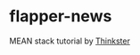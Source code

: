 flapper-news
============

MEAN stack tutorial by [Thinkster](https://thinkster.io/angulartutorial/mean-stack-tutorial/)
